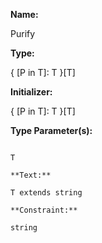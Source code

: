 **Name:**

Purify

**Type:**

{ [P in T]: T }[T]

**Initializer:**

{ [P in T]: T }[T]

**Type Parameter(s):**

```**Name:**

T

**Text:**

T extends string

**Constraint:**

string

```

